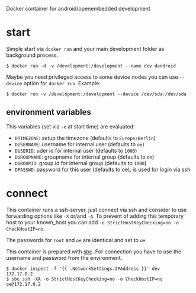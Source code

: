 
Docker container for android/openembedded development

# start

Simple start via `docker run` and your main development folder as background
process.

    $ docker run -d -v /development:/development --name dev dandroid

Maybe you need privileged access to some device nodes you can use `--device`
option for `docker run`. Example:

    $ docker run -v /development:/development --device /dev/sda:/dev/sda

## environment variables

This variables (set via `-e` at start time) are evaluated:

* `DTIMEZONE`: setup the timezone (defaults to `Europe/Berlin`)
* `DUSERNAME`: username for internal user (defaults to `oe`)
* `DUSERID`: uder id for internal user (defaults to `1000`)
* `DGROUPNAME`: groupname for internal group (defaults to `oe`)
* `DGROUPID`: group id for internal group (defaults to `1000`)
* `DPASSWD`: password for this user (defaults to oe), is used for login via ssh

# connect

This container runs a ssh-server, just connect via ssh and consider to use
forwarding options like `-X` or/and `-A`. To prevent of adding this temporary
host to your known_host you can add `-o StrictHostKeyChecking=no -o
CheckHostIP=no`.

The passwords for `root` and `oe` are identical and set to `oe`.

This container is prepared with [sbc]. For connection you have to use the
username and password from the environment.

    $ docker inspect -f '{{ .NetworkSettings.IPAddress }}' dev
    172.17.0.2
    $ sbc ssh -XA -o StrictHostKeyChecking=no -o CheckHostIP=no oe@172.17.0.2

[sbc]: https://github.com/turicas/sbc

